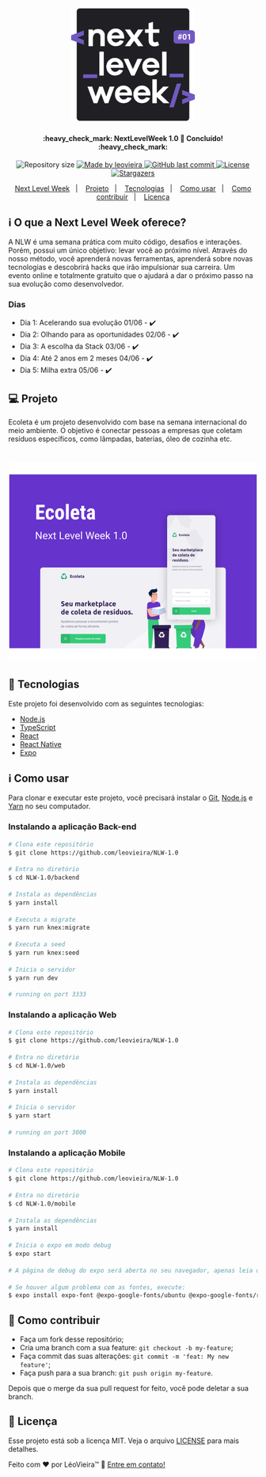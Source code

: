 <h1 align="center">
  <img alt="NextLevelWeek" title="#NextLevelWeek" src=".github/logo.svg" width="250px" />
</h1>

<h4 align="center">
  :heavy_check_mark:  NextLevelWeek 1.0 🚀 Concluído! :heavy_check_mark:
</h4>

<p align="center">
  <img alt="Repository size" src="https://img.shields.io/github/repo-size/leovieira/NLW-1.0?color=7159c1&labelColor=000000" />
  <a href="https://www.leovieira.dev">
    <img alt="Made by leovieira" src="https://img.shields.io/static/v1?label=Made%20by&message=leovieira&color=7159c1&labelColor=000000" />
  </a>
  <a href="https://github.com/leovieira/NLW-1.0/commits/master">
    <img alt="GitHub last commit" src="https://img.shields.io/github/last-commit/leovieira/NLW-1.0?color=7159c1&labelColor=000000" />
  </a>
  <a href="https://github.com/leovieira/NLW-1.0/blob/master/LICENSE">
    <img alt="License" src="https://img.shields.io/static/v1?label=license&message=MIT&color=7159c1&labelColor=000000" />
  </a>
  <a href="https://github.com/leovieira/NLW-1.0/stargazers">
    <img alt="Stargazers" src="https://img.shields.io/github/stars/leovieira/NLW-1.0?style=social&color=7159c1&labelColor=000000" />
  </a>
</p>

<p align="center">
  <a href="#information_source-o-que-a-next-level-week-oferece">Next Level Week</a>&nbsp;&nbsp;&nbsp;|&nbsp;&nbsp;&nbsp;
  <a href="#-projeto">Projeto</a>&nbsp;&nbsp;&nbsp;|&nbsp;&nbsp;&nbsp;
  <a href="#rocket-tecnologias">Tecnologias</a>&nbsp;&nbsp;&nbsp;|&nbsp;&nbsp;&nbsp;
  <a href="#information_source-como-usar">Como usar</a>&nbsp;&nbsp;&nbsp;|&nbsp;&nbsp;&nbsp;
  <a href="#-como-contribuir">Como contribuir</a>&nbsp;&nbsp;&nbsp;|&nbsp;&nbsp;&nbsp;
  <a href="#memo-licença">Licença</a>
</p>

## :information_source: O que a Next Level Week oferece?

A NLW é uma semana prática com muito código, desafios e interações. Porém, possui um único objetivo: levar você ao próximo nível.
Através do nosso método, você aprenderá novas ferramentas, aprenderá sobre novas tecnologias e descobrirá hacks que irão impulsionar sua carreira.
Um evento online e totalmente gratuito que o ajudará a dar o próximo passo na sua evolução como desenvolvedor.

### Dias

- Dia 1: Acelerando sua evolução 01/06 - :heavy_check_mark:
- Dia 2: Olhando para as oportunidades 02/06 - :heavy_check_mark:
- Dia 3: A escolha da Stack 03/06 - :heavy_check_mark:
- Dia 4: Até 2 anos em 2 meses 04/06 - :heavy_check_mark:
- Dia 5: Milha extra 05/06 - :heavy_check_mark:

## 💻 Projeto

Ecoleta é um projeto desenvolvido com base na semana internacional do meio ambiente.
O objetivo é conectar pessoas a empresas que coletam resíduos específicos, como lâmpadas, baterias, óleo de cozinha etc.

<h1 align="center">
  <img alt="Ecoleta" title="Ecoleta" src=".github/capa.svg" width="500px" />
</h1>

## :rocket: Tecnologias

Este projeto foi desenvolvido com as seguintes tecnologias:

- [Node.js][nodejs]
- [TypeScript][typescript]
- [React][reactjs]
- [React Native][rn]
- [Expo][expo]

## :information_source: Como usar

Para clonar e executar este projeto, você precisará instalar o [Git](https://git-scm.com), [Node.js][nodejs] e [Yarn][yarn] no seu computador.

### Instalando a aplicação Back-end

```bash
# Clona este repositório
$ git clone https://github.com/leovieira/NLW-1.0

# Entra no diretório
$ cd NLW-1.0/backend

# Instala as dependências
$ yarn install

# Executa a migrate
$ yarn run knex:migrate

# Executa a seed
$ yarn run knex:seed

# Inicia o servidor
$ yarn run dev

# running on port 3333
```

### Instalando a aplicação Web

```bash
# Clona este repositório
$ git clone https://github.com/leovieira/NLW-1.0

# Entra no diretório
$ cd NLW-1.0/web

# Instala as dependências
$ yarn install

# Inicia o servidor
$ yarn start

# running on port 3000
```

### Instalando a aplicação Mobile

```bash
# Clona este repositório
$ git clone https://github.com/leovieira/NLW-1.0

# Entra no diretório
$ cd NLW-1.0/mobile

# Instala as dependências
$ yarn install

# Inicia o expo em modo debug
$ expo start

# A página de debug do expo será aberta no seu navegador, apenas leia o QR Code com o App do expo

# Se houver algum problema com as fontes, execute:
$ expo install expo-font @expo-google-fonts/ubuntu @expo-google-fonts/roboto

```

## 🤔 Como contribuir

- Faça um fork desse repositório;
- Cria uma branch com a sua feature: `git checkout -b my-feature`;
- Faça commit das suas alterações: `git commit -m 'feat: My new feature'`;
- Faça push para a sua branch: `git push origin my-feature`.

Depois que o merge da sua pull request for feito, você pode deletar a sua branch.

## :memo: Licença

Esse projeto está sob a licença MIT. Veja o arquivo [LICENSE](https://github.com/leovieira/NLW-1.0/blob/master/LICENSE) para mais detalhes.

Feito com ♥ por LéoVieira™ :wave: [Entre em contato!](https://www.leovieira.dev)

[nodejs]: https://nodejs.org/
[typescript]: https://www.typescriptlang.org/
[expo]: https://expo.io/
[reactjs]: https://reactjs.org
[rn]: https://facebook.github.io/react-native/
[yarn]: https://yarnpkg.com/
